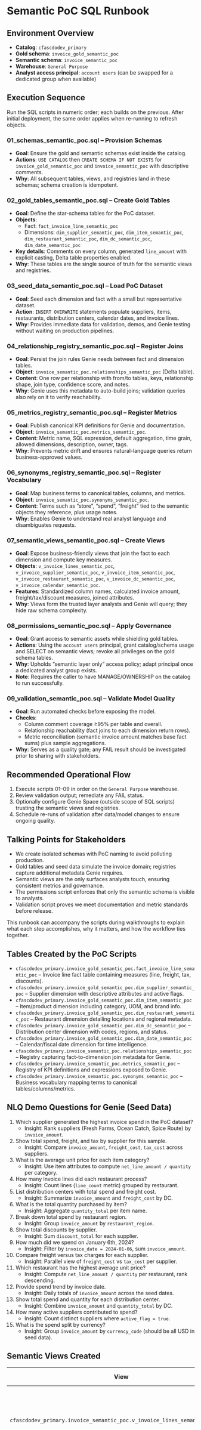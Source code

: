 ﻿# Semantic PoC SQL Runbook

## Environment Overview
- **Catalog**: `cfascdodev_primary`
- **Gold schema**: `invoice_gold_semantic_poc`
- **Semantic schema**: `invoice_semantic_poc`
- **Warehouse**: `General Purpose`
- **Analyst access principal**: `account users` (can be swapped for a dedicated group when available)

## Execution Sequence
Run the SQL scripts in numeric order; each builds on the previous. After initial deployment, the same order applies when re-running to refresh objects.

### 01_schemas_semantic_poc.sql – Provision Schemas
- **Goal**: Ensure the gold and semantic schemas exist inside the catalog.
- **Actions**: `USE CATALOG` then `CREATE SCHEMA IF NOT EXISTS` for `invoice_gold_semantic_poc` and `invoice_semantic_poc` with descriptive comments.
- **Why**: All subsequent tables, views, and registries land in these schemas; schema creation is idempotent.

### 02_gold_tables_semantic_poc.sql – Create Gold Tables
- **Goal**: Define the star-schema tables for the PoC dataset.
- **Objects**:
  - Fact: `fact_invoice_line_semantic_poc`
  - Dimensions: `dim_supplier_semantic_poc`, `dim_item_semantic_poc`, `dim_restaurant_semantic_poc`, `dim_dc_semantic_poc`, `dim_date_semantic_poc`
- **Key details**: Comments on every column, generated `line_amount` with explicit casting, Delta table properties enabled.
- **Why**: These tables are the single source of truth for the semantic views and registries.

### 03_seed_data_semantic_poc.sql – Load PoC Dataset
- **Goal**: Seed each dimension and fact with a small but representative dataset.
- **Action**: `INSERT OVERWRITE` statements populate suppliers, items, restaurants, distribution centers, calendar dates, and invoice lines.
- **Why**: Provides immediate data for validation, demos, and Genie testing without waiting on production pipelines.

### 04_relationship_registry_semantic_poc.sql – Register Joins
- **Goal**: Persist the join rules Genie needs between fact and dimension tables.
- **Object**: `invoice_semantic_poc.relationships_semantic_poc` (Delta table).
- **Content**: One row per relationship with from/to tables, keys, relationship shape, join type, confidence score, and notes.
- **Why**: Genie uses this metadata to auto-build joins; validation queries also rely on it to verify reachability.

### 05_metrics_registry_semantic_poc.sql – Register Metrics
- **Goal**: Publish canonical KPI definitions for Genie and documentation.
- **Object**: `invoice_semantic_poc.metrics_semantic_poc`.
- **Content**: Metric name, SQL expression, default aggregation, time grain, allowed dimensions, description, owner, tags.
- **Why**: Prevents metric drift and ensures natural-language queries return business-approved values.

### 06_synonyms_registry_semantic_poc.sql – Register Vocabulary
- **Goal**: Map business terms to canonical tables, columns, and metrics.
- **Object**: `invoice_semantic_poc.synonyms_semantic_poc`.
- **Content**: Terms such as “store”, “spend”, “freight” tied to the semantic objects they reference, plus usage notes.
- **Why**: Enables Genie to understand real analyst language and disambiguates requests.

### 07_semantic_views_semantic_poc.sql – Create Views
- **Goal**: Expose business-friendly views that join the fact to each dimension and compute key measures.
- **Objects**: `v_invoice_lines_semantic_poc`, `v_invoice_supplier_semantic_poc`, `v_invoice_item_semantic_poc`, `v_invoice_restaurant_semantic_poc`, `v_invoice_dc_semantic_poc`, `v_invoice_calendar_semantic_poc`.
- **Features**: Standardized column names, calculated invoice amount, freight/tax/discount measures, joined attributes.
- **Why**: Views form the trusted layer analysts and Genie will query; they hide raw schema complexity.

### 08_permissions_semantic_poc.sql – Apply Governance
- **Goal**: Grant access to semantic assets while shielding gold tables.
- **Actions**: Using the `account users` principal, grant catalog/schema usage and SELECT on semantic views; revoke all privileges on the gold schema tables.
- **Why**: Upholds “semantic layer only” access policy; adapt principal once a dedicated analyst group exists.
- **Note**: Requires the caller to have MANAGE/OWNERSHIP on the catalog to run successfully.

### 09_validation_semantic_poc.sql – Validate Model Quality
- **Goal**: Run automated checks before exposing the model.
- **Checks**:
  - Column comment coverage ≥95% per table and overall.
  - Relationship reachability (fact joins to each dimension return rows).
  - Metric reconciliation (semantic invoice amount matches base fact sums) plus sample aggregations.
- **Why**: Serves as a quality gate; any FAIL result should be investigated prior to sharing with stakeholders.

## Recommended Operational Flow
1. Execute scripts 01–09 in order on the `General Purpose` warehouse.
2. Review validation output; remediate any FAIL status.
3. Optionally configure Genie Space (outside scope of SQL scripts) trusting the semantic views and registries.
4. Schedule re-runs of validation after data/model changes to ensure ongoing quality.

## Talking Points for Stakeholders
- We create isolated schemas with PoC naming to avoid polluting production.
- Gold tables and seed data simulate the invoice domain; registries capture additional metadata Genie requires.
- Semantic views are the only surfaces analysts touch, ensuring consistent metrics and governance.
- The permissions script enforces that only the semantic schema is visible to analysts.
- Validation script proves we meet documentation and metric standards before release.

This runbook can accompany the scripts during walkthroughs to explain what each step accomplishes, why it matters, and how the workflow ties together.

## Tables Created by the PoC Scripts
- `cfascdodev_primary.invoice_gold_semantic_poc.fact_invoice_line_semantic_poc` – Invoice line fact table containing measures (line, freight, tax, discounts).
- `cfascdodev_primary.invoice_gold_semantic_poc.dim_supplier_semantic_poc` – Supplier dimension with descriptive attributes and active flags.
- `cfascdodev_primary.invoice_gold_semantic_poc.dim_item_semantic_poc` – Item/product dimension including category, UOM, and brand info.
- `cfascdodev_primary.invoice_gold_semantic_poc.dim_restaurant_semantic_poc` – Restaurant dimension detailing locations and regional metadata.
- `cfascdodev_primary.invoice_gold_semantic_poc.dim_dc_semantic_poc` – Distribution center dimension with codes, regions, and status.
- `cfascdodev_primary.invoice_gold_semantic_poc.dim_date_semantic_poc` – Calendar/fiscal date dimension for time intelligence.
- `cfascdodev_primary.invoice_semantic_poc.relationships_semantic_poc` – Registry capturing fact-to-dimension join metadata for Genie.
- `cfascdodev_primary.invoice_semantic_poc.metrics_semantic_poc` – Registry of KPI definitions and expressions exposed to Genie.
- `cfascdodev_primary.invoice_semantic_poc.synonyms_semantic_poc` – Business vocabulary mapping terms to canonical tables/columns/metrics.

## NLQ Demo Questions for Genie (Seed Data)
1. Which supplier generated the highest invoice spend in the PoC dataset?
   - Insight: Rank suppliers (Fresh Farms, Ocean Catch, Spice Route) by `invoice_amount`.
2. Show total spend, freight, and tax by supplier for this sample.
   - Insight: Compare `invoice_amount`, `freight_cost`, `tax_cost` across suppliers.
3. What is the average unit price for each item category?
   - Insight: Use item attributes to compute `net_line_amount / quantity` per category.
4. How many invoice lines did each restaurant process?
   - Insight: Count lines (`line_count` metric) grouped by restaurant.
5. List distribution centers with total spend and freight cost.
   - Insight: Summarize `invoice_amount` and `freight_cost` by DC.
6. What is the total quantity purchased by item?
   - Insight: Aggregate `quantity_total` per item name.
7. Break down total spend by restaurant region.
   - Insight: Group `invoice_amount` by `restaurant_region`.
8. Show total discounts by supplier.
   - Insight: Sum `discount_total` for each supplier.
9. How much did we spend on January 6th, 2024?
   - Insight: Filter by `invoice_date = 2024-01-06`, sum `invoice_amount`.
10. Compare freight versus tax charges for each supplier.
    - Insight: Parallel view of `freight_cost` vs `tax_cost` per supplier.
11. Which restaurant has the highest average unit price?
    - Insight: Compute `net_line_amount / quantity` per restaurant, rank descending.
12. Provide spend trend by invoice date.
    - Insight: Daily totals of `invoice_amount` across the seed dates.
13. Show total spend and quantity for each distribution center.
    - Insight: Combine `invoice_amount` and `quantity_total` by DC.
14. How many active suppliers contributed to spend?
    - Insight: Count distinct suppliers where `active_flag = true`.
15. What is the spend split by currency?
    - Insight: Group `invoice_amount` by `currency_code` (should be all USD in seed data).

## Semantic Views Created
| View | Source Tables | Key Columns / Measures | Purpose |
|------|---------------|------------------------|---------|
| `cfascdodev_primary.invoice_semantic_poc.v_invoice_lines_semantic_poc` | `fact_invoice_line_semantic_poc` | Core IDs, quantity, unit_price, gross/net amounts, freight, tax, invoice_amount, currency | Base semantic view; exposes the fact table with curated naming and calculated measures for other views and Genie. |
| `cfascdodev_primary.invoice_semantic_poc.v_invoice_supplier_semantic_poc` | `v_invoice_lines_semantic_poc` + `dim_supplier_semantic_poc` | Supplier attributes, spend measures | Supplier-focused perspective for NLQ and dashboards; used to analyze spend, freight, tax by supplier. |
| `cfascdodev_primary.invoice_semantic_poc.v_invoice_item_semantic_poc` | `v_invoice_lines_semantic_poc` + `dim_item_semantic_poc` | Item attributes, spend/quantity metrics | Product-facing lens for average price, quantity, and spend by item category or brand. |
| `cfascdodev_primary.invoice_semantic_poc.v_invoice_restaurant_semantic_poc` | `v_invoice_lines_semantic_poc` + `dim_restaurant_semantic_poc` | Restaurant details (name, region, timezone), spend metrics | Restaurant performance analysis; supports questions about stores/locations. |
| `cfascdodev_primary.invoice_semantic_poc.v_invoice_dc_semantic_poc` | `v_invoice_lines_semantic_poc` + `dim_dc_semantic_poc` | Distribution center attributes, spend/freight/tax | Supply-chain lens to evaluate DC contribution to spend and logistics costs. |
| `cfascdodev_primary.invoice_semantic_poc.v_invoice_calendar_semantic_poc` | `v_invoice_lines_semantic_poc` + `dim_date_semantic_poc` | Date keys, calendar & fiscal fields, spend/quantity | Time intelligence; used for trends, time-series slicing, and fiscal reporting. |

**How They Are Created (07_semantic_views_semantic_poc.sql)**
1. `USE CATALOG cfascdodev_primary` to scope the session.
2. `CREATE OR REPLACE VIEW` statements build each semantic view using the gold schema tables and existing views. Column aliases provide business-friendly naming.
3. Each view references `v_invoice_lines_semantic_poc` where possible to keep computed measures consistent.

**How They Are Used**
- Genie Space trusts these views as the primary semantic assets; NLQ queries resolve against them.
- Analysts are granted SELECT on only these views (via `08_permissions_semantic_poc.sql`), ensuring governance.
- Metric and synonym registries reference column names exposed by these views, enabling accurate join paths and vocabulary mapping.
- Validation script queries these views to confirm metric reconciliation and sample outputs.


